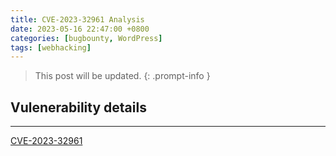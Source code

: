 ```yaml
---
title: CVE-2023-32961 Analysis
date: 2023-05-16 22:47:00 +0800
categories: [bugbounty, WordPress]
tags: [webhacking]
---
```


> This post will be updated.
{: .prompt-info }

## Vulenerability details
---

[CVE-2023-32961](https://cve.mitre.org/cgi-bin/cvename.cgi?name=CVE-2023-32961)
